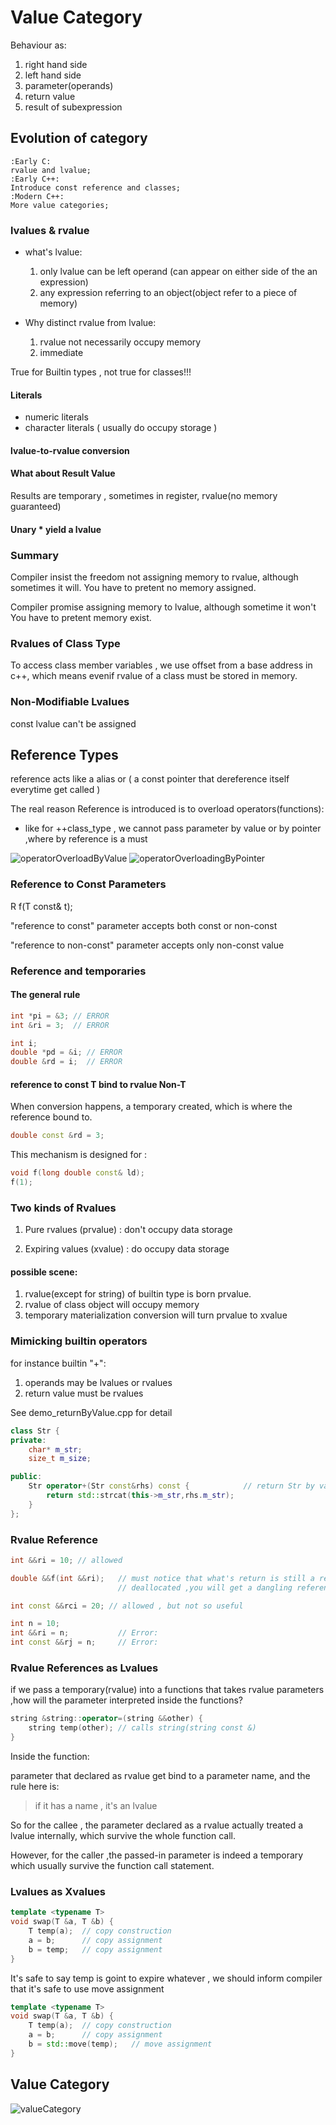 # Value Category

Behaviour as:
1. right hand side
2. left hand side
3. parameter(operands)
4. return value
5. result of subexpression

## Evolution of category

```plantuml
:Early C:
rvalue and lvalue;
:Early C++:
Introduce const reference and classes;
:Modern C++:
More value categories;
```

### lvalues & rvalue

* what's lvalue:
    1. only lvalue can be left operand (can appear on either side of the an expression)
    2. any expression referring to an object(object refer to a piece of memory)

* Why distinct rvalue from lvalue:
    1. rvalue not necessarily occupy memory
    2. immediate
        
True for Builtin types , not true for classes!!!


####  Literals

* numeric literals
* character literals ( usually do occupy storage )

#### lvalue-to-rvalue conversion

#### What about Result Value
Results are temporary , sometimes in register, rvalue(no memory guaranteed)

#### Unary * yield a lvalue

### Summary

Compiler insist the freedom not assigning memory to rvalue, although sometimes it will.
You have to pretent no memory assigned.

Compiler promise assigning memory to lvalue, although sometime it won't
You have to pretent memory exist.


### Rvalues of Class Type
To access class member variables , we use offset from a base address in c++,
which means evenif rvalue of a class must be stored in memory.

### Non-Modifiable Lvalues

const lvalue can't be assigned


## Reference Types

reference acts like a alias or ( a const pointer that dereference itself everytime get called )

The real reason Reference is introduced is to overload operators(functions):
- like for ++class_type , we cannot pass parameter by value or by pointer ,where by reference is a must

![operatorOverloadByValue](/home/youzark/projects/cppTutorial/language/reference/valueCategories/img/operatorOverloadByValue.png)
![operatorOverloadingByPointer](/home/youzark/projects/cppTutorial/language/reference/valueCategories/img/operatorOverloadingByPointer.png)


### Reference to Const Parameters
R f(T const& t);

"reference to const" parameter accepts both const or non-const

"reference to non-const" parameter accepts only non-const value

### Reference and temporaries

#### The general rule

```cpp
int *pi = &3; // ERROR
int &ri = 3;  // ERROR

int i;
double *pd = &i; // ERROR
double &rd = i;  // ERROR
```


#### reference to const T bind to rvalue Non-T
When conversion happens, a temporary created, which is where the reference bound to.
```cpp
double const &rd = 3;
```
This mechanism is designed for :
```cpp
void f(long double const& ld);
f(1);
```

### Two kinds of Rvalues

1. Pure rvalues (prvalue) : don't occupy data storage

2. Expiring values (xvalue) : do occupy data storage

#### possible scene:

1. rvalue(except for string) of builtin type is born prvalue.
2. rvalue of class object will occupy memory
3. temporary materialization conversion will turn prvalue to xvalue


### Mimicking builtin operators

for instance builtin "+":
1. operands may be lvalues or rvalues
2. return value must be rvalues

See demo_returnByValue.cpp for detail
```cpp
class Str {
private:
    char* m_str;
    size_t m_size;

public:
    Str operator+(Str const&rhs) const {            // return Str by value mimic a + b is a temporary and cannot be modified
        return std::strcat(this->m_str,rhs.m_str);
    }
};

```

### Rvalue Reference

```cpp
int &&ri = 10; // allowed

double &&f(int &&ri);   // must notice that what's return is still a reference , if the temporary it refers to get 
                        // deallocated ,you will get a dangling reference

int const &&rci = 20; // allowed , but not so useful

int n = 10;
int &&ri = n;           // Error: 
int const &&rj = n;     // Error:
```

### Rvalue References as Lvalues

if we pass a temporary(rvalue) into a functions that takes rvalue parameters ,how will the parameter interpreted inside 
the functions?

```cpp
string &string::operator=(string &&other) {
    string temp(other); // calls string(string const &)
}
```

Inside the function:

parameter that declared as rvalue get bind to a parameter name, and the rule here is:
> if it has a name , it's an lvalue

So for the callee , the parameter declared as a rvalue actually treated a lvalue internally, which survive the whole function call.

However, for the caller ,the passed-in parameter is indeed a temporary which usually survive the function call statement.

### Lvalues as Xvalues
```cpp
template <typename T>
void swap(T &a, T &b) {
    T temp(a);  // copy construction
    a = b;      // copy assignment
    b = temp;   // copy assignment
}
```

It's safe to say temp is goint to expire whatever , we should inform compiler that it's safe to use move assignment
```cpp
template <typename T>
void swap(T &a, T &b) {
    T temp(a);  // copy construction
    a = b;      // copy assignment
    b = std::move(temp);   // move assignment
}
```

## Value Category
![valueCategory](/home/youzark/projects/cppTutorial/language/objectAndVariable/valueCategories/img/valueCategory.png)


